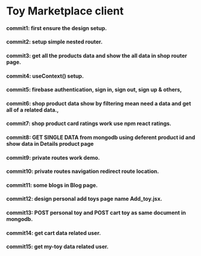 # Toy Marketplace client

#### commit1: first ensure the design setup.

#### commit2: setup simple nested router.

#### commit3: get all the products data and show the all data in shop router page.

#### commit4: useContext() setup.

#### commit5: firebase authentication, sign in, sign out, sign up & others,

#### commit6: shop product data show by filtering mean need a data and get all of a related data.,

#### commit7: shop product card ratings work use npm react ratings.

#### commit8: GET SINGLE DATA from mongodb using deferent product id and show data in Details product page

#### commit9: private routes work demo.

#### commit10: private routes navigation redirect route location.

#### commit11: some blogs in Blog page.

#### commit12: design personal add toys page name Add_toy.jsx.

#### commit13: POST personal toy and POST cart toy as same document in mongodb.

#### commit14: get cart data related user.

#### commit15: get my-toy data related user.
